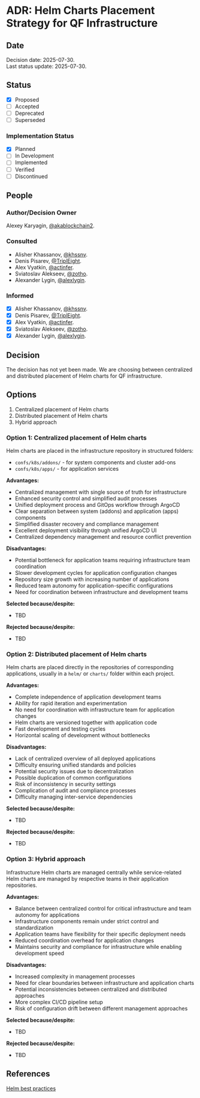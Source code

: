 # ADR: Helm Charts Placement Strategy for QF Infrastructure

## Date

Decision date: 2025-07-30.  
Last status update: 2025-07-30.

## Status
- [x] Proposed
- [ ] Accepted
- [ ] Deprecated
- [ ] Superseded

### Implementation Status

- [x] Planned
- [ ] In Development
- [ ] Implemented
- [ ] Verified
- [ ] Discontinued

## People

### Author/Decision Owner

Alexey Karyagin, [@akablockchain2](https://github.com/akablockchain2).

### Consulted

- Alisher Khassanov, [@khssnv](https://github.com/khssnv).
- Denis Pisarev, [@TriplEight](https://github.com/TriplEight).
- Alex Vyatkin, [@actinfer](https://github.com/actinfer).
- Sviatoslav Alekseev, [@zotho](https://github.com/zotho).
- Alexander Lygin, [@alexlygin](https://github.com/AlexLgn).

### Informed

- [x] Alisher Khassanov, [@khssnv](https://github.com/khssnv).
- [x]  Denis Pisarev, [@TriplEight](https://github.com/TriplEight).
- [x]  Alex Vyatkin, [@actinfer](https://github.com/actinfer).
- [x]  Sviatoslav Alekseev, [@zotho](https://github.com/zotho).
- [x]  Alexander Lygin, [@alexlygin](https://github.com/AlexLgn).

## Decision

The decision has not yet been made. We are choosing between centralized and distributed placement of Helm charts for QF infrastructure.

## Options

1. Centralized placement of Helm charts
2. Distributed placement of Helm charts  
3. Hybrid approach

### Option 1: Centralized placement of Helm charts

Helm charts are placed in the infrastructure repository in structured folders:
- `confs/k8s/addons/` - for system components and cluster add-ons
- `confs/k8s/apps/` - for application services

**Advantages:**
- Centralized management with single source of truth for infrastructure
- Enhanced security control and simplified audit processes
- Unified deployment process and GitOps workflow through ArgoCD
- Clear separation between system (addons) and application (apps) components
- Simplified disaster recovery and compliance management
- Excellent deployment visibility through unified ArgoCD UI
- Centralized dependency management and resource conflict prevention

**Disadvantages:**
- Potential bottleneck for application teams requiring infrastructure team coordination
- Slower development cycles for application configuration changes
- Repository size growth with increasing number of applications
- Reduced team autonomy for application-specific configurations
- Need for coordination between infrastructure and development teams

**Selected because/despite:**  
- TBD

**Rejected because/despite:**  
- TBD

### Option 2: Distributed placement of Helm charts

Helm charts are placed directly in the repositories of corresponding applications, usually in a `helm/` or `charts/` folder within each project.

**Advantages:**
- Complete independence of application development teams
- Ability for rapid iteration and experimentation
- No need for coordination with infrastructure team for application changes
- Helm charts are versioned together with application code
- Fast development and testing cycles
- Horizontal scaling of development without bottlenecks

**Disadvantages:**
- Lack of centralized overview of all deployed applications
- Difficulty ensuring unified standards and policies
- Potential security issues due to decentralization
- Possible duplication of common configurations
- Risk of inconsistency in security settings
- Complication of audit and compliance processes
- Difficulty managing inter-service dependencies

**Selected because/despite:**  
- TBD

**Rejected because/despite:**  
- TBD

### Option 3: Hybrid approach

Infrastructure Helm charts are managed centrally while service-related Helm charts are managed by respective teams in their application repositories.

**Advantages:**
- Balance between centralized control for critical infrastructure and team autonomy for applications
- Infrastructure components remain under strict control and standardization
- Application teams have flexibility for their specific deployment needs
- Reduced coordination overhead for application changes
- Maintains security and compliance for infrastructure while enabling development speed

**Disadvantages:**
- Increased complexity in management processes
- Need for clear boundaries between infrastructure and application charts
- Potential inconsistencies between centralized and distributed approaches
- More complex CI/CD pipeline setup
- Risk of configuration drift between different management approaches

**Selected because/despite:**  
- TBD

**Rejected because/despite:**  
- TBD

## References

[Helm best practices](https://codefresh.io/docs/docs/ci-cd-guides/helm-best-practices/)